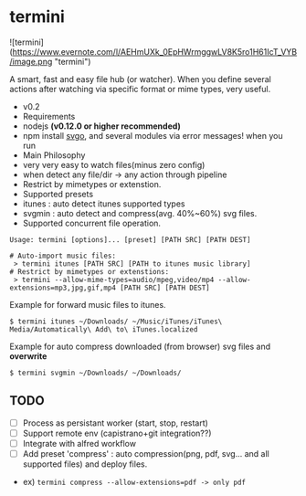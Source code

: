 termini 
======
![termini] (https://www.evernote.com/l/AEHmUXk_0EpHWrmggwLV8K5ro1H61IcT_VYB/image.png "termini")

A smart, fast and easy file hub (or watcher). When you define several actions after watching via specific format or mime types, very useful.

- v0.2
- Requirements
 - nodejs **(v0.12.0 or higher recommended)** 
 - npm install [svgo](https://github.com/svg/svgo), and several modules via error messages! when you run
- Main Philosophy 
 - very very easy to watch files(minus zero config) 
 - when detect any file/dir -> any action through pipeline
- Restrict by mimetypes or extenstion.
- Supported presets
 - itunes : auto detect itunes supported types
 - svgmin : auto detect and compress(avg. 40%~60%) svg files.
- Supported concurrent file operation.

```
Usage: termini [options]... [preset] [PATH SRC] [PATH DEST]

# Auto-import music files:
 > termini itunes [PATH SRC] [PATH to itunes music library]
# Restrict by mimetypes or extenstions:
 > termini --allow-mime-types=audio/mpeg,video/mp4 --allow-extensions=mp3,jpg,gif,mp4 [PATH SRC] [PATH DEST]
 ```
Example for forward music files to itunes.
```
$ termini itunes ~/Downloads/ ~/Music/iTunes/iTunes\ Media/Automatically\ Add\ to\ iTunes.localized
```
Example for auto compress downloaded (from browser) svg files and **overwrite**
```
$ termini svgmin ~/Downloads/ ~/Downloads/
```

## TODO
- [ ] Process as persistant worker (start, stop, restart)
- [ ] Support remote env (capistrano+git integration??)
- [ ] Integrate with alfred workflow
- [ ] Add preset 'compress' : auto compression(png, pdf, svg... and all supported files) and deploy files.
- ex) ``` termini compress --allow-extensions=pdf -> only pdf ```
